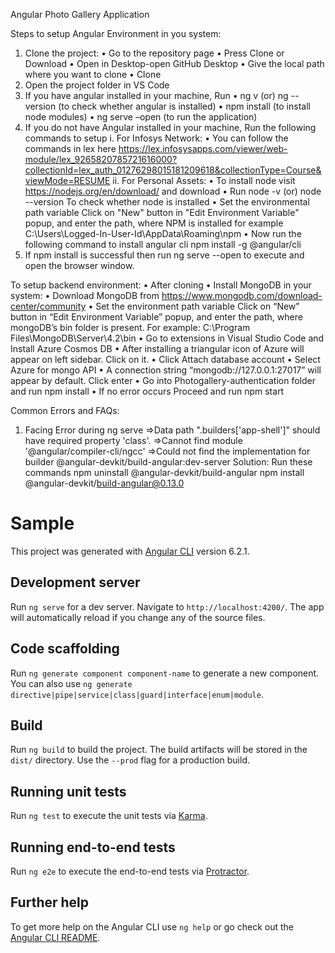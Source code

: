 

Angular Photo Gallery Application

Steps to setup Angular Environment in you system:
1.	Clone the project:
    •	Go to the repository page
    •	Press Clone or Download
    •	Open in Desktop-open GitHub Desktop
    •	Give the local path where you want to clone
    •	Clone
2.	Open the project folder in VS Code
3.	If you have angular installed in your machine, Run
    •	ng v (or) ng --version (to check whether angular is installed)
    •	npm install (to install node modules)
    •	ng serve –open (to run the application)
4.	If you do not have Angular installed in your machine, Run the following commands to setup
    i.	For Infosys Network:
        •	You can follow the commands in lex here
        https://lex.infosysapps.com/viewer/web-module/lex_9265820785721616000?collectionId=lex_auth_01276298015181209618&collectionType=Course&viewMode=RESUME
    ii.	For Personal Assets:
        •	To install node visit https://nodejs.org/en/download/ and download
        •	Run node -v (or) node --version 
        To check whether node is installed
        •	Set the environmental path variable 
        Click on "New" button in "Edit Environment Variable" popup, and enter the path, where NPM is installed
        for example
        C:\Users\Logged-In-User-Id\AppData\Roaming\npm
        •	Now run the following command to install angular cli
        npm install -g @angular/cli
5.	If npm install is successful then run 
	ng serve --open  to execute and open the browser window.


To setup backend environment:
    •	After cloning
    •	Install MongoDB in your system:
    •	Download MongoDB from
    https://www.mongodb.com/download-center/community
    •	Set the environment path variable
    Click on “New” button in “Edit Environment Variable” popup, and enter the path, where mongoDB’s bin folder is present.
    For example:
    C:\Program Files\MongoDB\Server\4.2\bin
    •	Go to extensions in Visual Studio Code and Install
    Azure Cosmos DB
    •	 After installing a triangular icon of Azure will appear on left sidebar. Click on it.
    •	Click Attach database account
    •	Select Azure for mongo API
    •	A connection string “mongodb://127.0.0.1:27017” will appear by default. Click enter
    •	Go into Photogallery-authentication folder and run
    npm install
    •	If no error occurs Proceed and run npm start

    
Common Errors and FAQs:
1.	Facing Error during ng serve
=>Data path ".builders['app-shell']" should have required property 'class'.
=>Cannot find module '@angular/compiler-cli/ngcc'
=>Could not find the implementation for builder @angular-devkit/build-angular:dev-server
Solution: Run these commands
	npm uninstall @angular-devkit/build-angular
	npm install @angular-devkit/build-angular@0.13.0










# Sample

This project was generated with [Angular CLI](https://github.com/angular/angular-cli) version 6.2.1.

## Development server

Run `ng serve` for a dev server. Navigate to `http://localhost:4200/`. The app will automatically reload if you change any of the source files.

## Code scaffolding

Run `ng generate component component-name` to generate a new component. You can also use `ng generate directive|pipe|service|class|guard|interface|enum|module`.

## Build

Run `ng build` to build the project. The build artifacts will be stored in the `dist/` directory. Use the `--prod` flag for a production build.

## Running unit tests

Run `ng test` to execute the unit tests via [Karma](https://karma-runner.github.io).

## Running end-to-end tests

Run `ng e2e` to execute the end-to-end tests via [Protractor](http://www.protractortest.org/).

## Further help

To get more help on the Angular CLI use `ng help` or go check out the [Angular CLI README](https://github.com/angular/angular-cli/blob/master/README.md).
